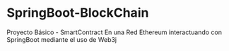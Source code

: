 # SpringBoot-BlockChain
Proyecto Básico - SmartContract En una Red Ethereum interactuando con SpringBoot mediante el uso de Web3j
